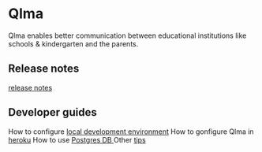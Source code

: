 # Qlma

Qlma enables better communication between educational institutions like schools & kindergarten and the parents.

[Introduction]: https://vimeo.com/428502133

## Release notes
[release notes](RELEASE_NOTES.md)

## Developer guides
How to configure [local development environment](DEVELOPER.md)
How to gonfigure Qlma in [heroku](HEROKU.md)
How to use [Postgres DB ](POSTGRES.md)
Other [tips](TIPS.md)
